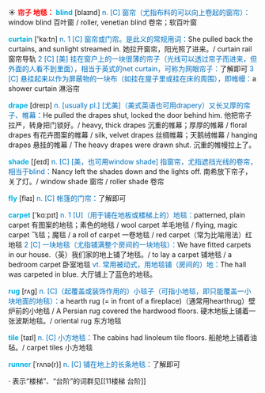 ☀ <font color="red">**帘子 地毯：**</font>
<font color="sky blue">**blind**</font> [blaɪnd] 
<font color="#0070c0">n. [C] 窗帘（尤指布料的可以向上卷起的窗帘）：</font>window blind 百叶窗 / roller, venetian blind 卷帘；软百叶窗

<font color="sky blue">**curtain**</font> ['kə:tn] 
<font color="#0070c0">n. 1 [C] 窗帘或门帘。是此义的常规用词：</font>She pulled back the curtains, and sunlight streamed in. 她拉开窗帘，阳光照了进来。/ curtain rail 窗帘导轨 <font color="#0070c0">2 [C] [美] 挂在窗户上的一块很薄的帘子（光线可以透过帘子而进来，但外面的人看不到里面），相当于英式的net curtain，可称为网眼帘子：</font>了解即可 <font color="#0070c0">3 [C] 悬挂起来以作为屏蔽物的一块布（如挂在屋子里或挂在床的周围），即帷幔：</font>a shower curtain 淋浴帘
           
<font color="sky blue">**drape**</font> [dreɪp]
<font color="#0070c0">n. [usually pl.] [尤美]（美式英语也可用drapery）又长又厚的帘子、帷幕：</font>He pulled the drapes shut, locked the door behind him. 他把帘子拉严，转身把门锁好。/ heavy, thick drapes 沉重的帷幕；厚厚的帷幕 / floral drapes 有花卉图案的帷幕 / silk, velvet drapes 丝绸帷幕；天鹅绒帷幕 / hanging drapes 悬挂的帷幕 / The heavy drapes were drawn shut. 沉重的帷幔拉上了。

<font color="sky blue">**shade**</font> [ʃeɪd] 
<font color="#0070c0">n. [C] [美，也可用window shade] 指窗帘，尤指遮挡光线的卷帘，相当于blind：</font>Nancy left the shades down and the lights off. 南希放下帘子，关了灯。/ window shade 窗帘 / roller shade 卷帘

<font color="sky blue">**fly**</font> [flaɪ] 
<font color="#0070c0">n. [C] 帐篷的门帘：</font>了解即可

<font color="sky blue">**carpet**</font> ['kɑːpɪt] 
<font color="#0070c0">n. 1 [U]（用于铺在地板或楼梯上的）地毯：</font>patterned, plain carpet 有图案的地毯；素色的地毯 / wool carpet 羊毛地毯 / flying, magic carpet 飞毯；魔毯 / a roll of carpet 一卷地毯 / red carpet（常为比喻用法）红地毯 <font color="#0070c0">2 [C] 一块地毯（尤指铺满整个房间的一块地毯）：</font>We have fitted carpets in our house.（英）我们家的地上铺了地毯。/ to lay a carpet 铺地毯 / a bedroom carpet 卧室地毯 <font color="#0070c0">vt. 常用被动式，用地毯铺（房间的）地：</font>The hall was carpeted in blue. 大厅铺上了蓝色的地毯。
           
<font color="sky blue">**rug**</font> [rʌg]
<font color="#0070c0">n. [C]（起覆盖或装饰作用的）小毯子（可指小地毯，即只能覆盖一小块地面的地毯）：</font>a hearth rug (= in front of a fireplace)（通常用hearthrug）壁炉前的小地毯 / A Persian rug covered the hardwood floors. 硬木地板上铺着一张波斯地毯。/ oriental rug 东方地毯

<font color="sky blue">**tile**</font> [taɪl]
<font color="#0070c0">n. [C] 小方地毯：</font>The cabins had linoleum tile floors. 船舱地上铺着油毡。/ carpet tiles 小方地毯 
           
<font color="sky blue">**runner**</font> [ˈrʌnə(r)]
<font color="#0070c0">n. [C] 铺在地上的长条地毯：</font>了解即可

· 表示“楼梯”、“台阶”的词群见[[11楼梯 台阶]]

